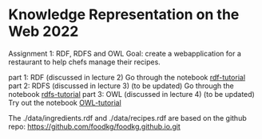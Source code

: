 # Knowledge Representation on the Web 2022


Assignment 1: RDF, RDFS and OWL
Goal: create a webapplication for a restaurant to help chefs manage their recipes. 

part 1: RDF (discussed in lecture 2) 
Go through the notebook [rdf-tutorial](rdf-tutorial.ipynb)
part 2: RDFS (discussed in lecture 3) (to be updated) 
Go through the notebook [rdfs-tutorial](rdfs-tutorial.ipynb)
part 3: OWL (discussed in lecture 4) (to be updated)
Try out the notebook [OWL-tutorial](OWL-tutorial.ipynb) 

The ./data/ingredients.rdf and ./data/recipes.rdf are based on the github repo: https://github.com/foodkg/foodkg.github.io.git